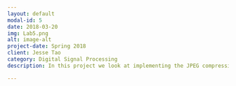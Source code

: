 ```yaml
---
layout: default
modal-id: 5
date: 2018-03-20
img: Lab5.png
alt: image-alt
project-date: Spring 2018 
client: Jesse Tao
category: Digital Signal Processing
description: In this project we look at implementing the JPEG compression algorithm used in many images we see online. We see how different compression ratios affect an image and the noise around salient features of an image. Many images use JPEG as you can reduce the file size of an image greatly while still keeping many of the salient features intact. To see more details of the project click <a href="http://boulderpogoraids.tk/Tao_Jesse_Lab5">here</a>. For testing you can use default images included in MATLAB to test the implementation of the algorithm. 

---
```

